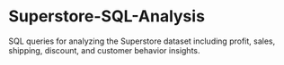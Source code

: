 # Superstore-SQL-Analysis
SQL queries for analyzing the Superstore dataset including profit, sales, shipping, discount, and customer behavior insights.
